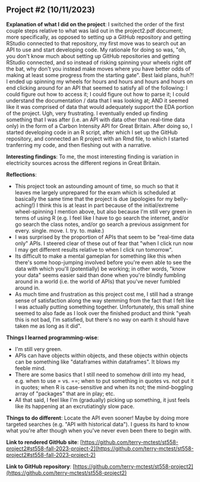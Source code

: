 ## Project #2 (10/11/2023)

**Explanation of what I did on the project**:  I switched the order of the first couple steps relative to what was laid out in the project2.pdf document; more specifically, as opposed to setting up a GitHub repository and getting RStudio connected to that repository, my first move was to search out an API to use and start developing code.  My rationale for doing so was, "oh, you don't know much about setting up GitHub repositories and getting RStudio connected, and so instead of risking spinning your wheels right off the bat, why don't you instead make moves where you have better odds of making at least some progress from the starting gate".  Best laid plans, huh?!  I ended up spinning my wheels for hours and hours and hours and hours on end clicking around for an API that seemed to satisfy all of the following: I could figure out how to access it; I could figure out how to parse it; I could understand the documentation / data that I was looking at; AND it seemed like it was comprised of data that would adequately support the EDA portion of the project.  Ugh, very frustrating.  I eventually ended up finding something that I was after (i.e. an API with data other than real-time data only) in the form of a Carbon Intensity API for Great Britain.  After doing so, I started developing code in an R script, after which I set up the GitHub repository, and connected an R project with an Rmd file, to which I started tranferring my code, and then fleshing out with a narrative.

**Interesting findings**:  To me, the most interesting finding is variation in electricity sources across the different regions in Great Britain.

**Reflections**:
* This project took an astounding amount of time, so much so that it leaves me largely unprepared for the exam which is scheduled at basically the same time that the project is due (apologies for my belly-aching!)  I think this is at least in part because of the initial/extreme wheel-spinning I mention above, but also because I'm still very green in terms of using R (e.g. I feel like I have to go search the internet, and/or go search the class notes, and/or go search a previous assignment for every. single. move. I. try. to. make.)
* I was surprised by the proportion of APIs that seem to be "real-time data only" APIs.  I steered clear of these out of fear that "when I click run now I may get different results relative to when I click run tomorrow".
* Its difficult to make a mental gameplan for something like this when there's some hoop-jumping involved before you're even able to see the data with which you'll (potentially) be working; in other words, "know your data" seems easier said than done when you're blindly fumbling around in a world (i.e. the world of APIs) that you've never fumbled around in.
* As much time and frustration as this project cost me, I still had a strange sense of satisfaction along the way stemming from the fact that I felt like I was actually putting something together.  Unfortunately, this small shine seemed to also fade as I look over the finished product and think "yeah this is not bad, I'm satisfied, but there's no way on earth it should have taken me as long as it did".

**Things I learned programming-wise**:
* I'm still very green.
* APIs can have objects within objects, and these objects within objects can be something like "dataframes within dataframes".  It blows my feeble mind.
* There are some basics that I still need to somehow drill into my head, e.g. when to use = vs. ==; when to put something in quotes vs. not put it in quotes; when R is case-sensitive and when its not; the mind-boggling array of "packages" that are in play; etc.
* All that said, I feel like I'm (gradually) picking up something, it just feels like its happening at an excrutiatingly slow pace.

**Things to do different**:  Locate the API even sooner!  Maybe by doing more targeted searches (e.g. "API with historical data").  I guess its hard to know what you're after though when you've never even been there to begin with.

**Link to rendered GitHub site**: [https://github.com/terry-mctest/st558-project2#st558-fall-2023-project-2](https://github.com/terry-mctest/st558-project2#st558-fall-2023-project-2)

**Link to GitHub repository**: [https://github.com/terry-mctest/st558-project2](https://github.com/terry-mctest/st558-project2)

